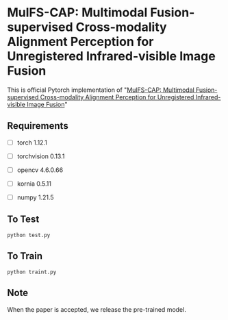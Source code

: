 #  MulFS-CAP: Multimodal Fusion-supervised Cross-modality Alignment Perception for Unregistered Infrared-visible Image Fusion

This is official Pytorch implementation of "[MulFS-CAP: Multimodal Fusion-supervised Cross-modality Alignment Perception for Unregistered Infrared-visible Image Fusion]()"

## Requirements

 - [ ] torch  1.12.1

 - [ ] torchvision 0.13.1

 - [ ] opencv  4.6.0.66

 - [ ] kornia  0.5.11

 - [ ] numpy  1.21.5
 

## To Test
    python test.py

## To Train
    python traint.py

## Note
When the paper is accepted, we release the pre-trained model.
